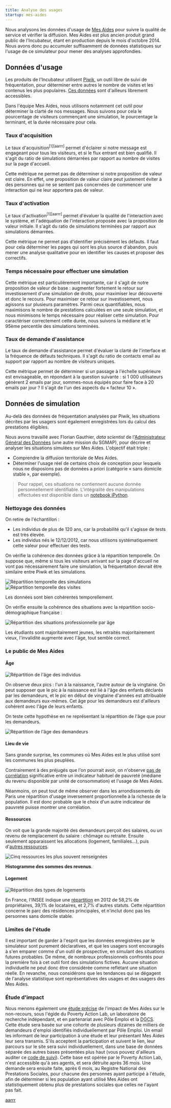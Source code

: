 ```yaml
---
title: Analyse des usages
startup: mes-aides
---
```


Nous analysons les données d'usage de [Mes Aides](https://mes-aides.gouv.fr) pour suivre la qualité de service et vérifier la diffusion. Mes Aides est plus ancien produit grand public de l'Incubateur, étant en production depuis le mois d'octobre 2014. Nous avons donc pu accumuler suffisamment de données statistiques sur l'usage de ce simulateur pour mener des analyses approfondies.


## Données d'usage

Les produits de l'Incubateur utilisent [Piwik](https://piwik.org), un outil libre de suivi de fréquentation, pour déterminer entre autres le nombre de visites et les contenus les plus populaires. [Ces données](http://stats.data.gouv.fr/index.php?module=MultiSites&action=index&idSite=1&period=range&date=previous30#?module=MultiSites&action=index&idSite=1&period=range&date=previous30&idDashboard=1) sont d'ailleurs librement accessibles.

Dans l'équipe Mes Aides, nous utilisons notamment cet outil pour déterminer la clarté de nos messages. Nous suivons pour cela le pourcentage de visiteurs commençant une simulation, le pourcentage la terminant, et la durée nécessaire pour cela.

### Taux d'acquisition

Le taux d'acquisition<sup>[1][aarrr]</sup> permet d'éclairer si notre message est engageant pour tous les visiteurs, et si le flux entrant est bien qualifié. Il s'agit du ratio de simulations démarrées par rapport au nombre de visites sur la page d'accueil.

Cette métrique ne permet pas de déterminer si notre proposition de valeur est claire. En effet, une proposition de valeur claire peut justement éviter à des personnes qui ne se sentent pas concernées de commencer une interaction qui ne leur apportera pas de valeur.


### Taux d'activation

Le taux d'activation<sup>[1][aarrr]</sup> permet d'évaluer la qualité de l'interaction avec le système, et l'adéquation de l'interaction proposée avec la proposition de valeur initiale. Il s'agit du ratio de simulations terminées par rapport aux simulations démarrées.

Cette métrique ne permet pas d'identifier précisément les défauts. Il faut pour cela déterminer les pages qui sont les plus source d'abandon, puis mener une analyse qualitative pour en identifier les causes et proposer des correctifs.


### Temps nécessaire pour effectuer une simulation

Cette métrique est particulièrement importante, car il s'agit de notre proposition de valeur de base : augmenter fortement le retour sur investissement d'une simulation de droits, pour maximiser leur découverte et donc le recours. Pour maximiser ce retour sur investissement, nous agissons sur plusieurs paramètres. Parmi ceux quantifiables, nous maximisons le nombre de prestations calculées en une seule simulation, et nous minimisons le temps nécessaire pour réaliser cette simulation.
Pour caractériser correctement cette durée, nous suivons la médiane et le 95ème percentile des simulations terminées.


### Taux de demande d'assistance

Le taux de demande d'assistance permet d'évaluer la clarté de l'interface et la fréquence de défauts techniques. Il s'agit du ratio de contacts email au support par rapport au nombre de visiteurs uniques.


Cette métrique permet de déterminer si un passage à l'échelle supérieure est envisageable, en répondant à la question suivante : si 1 000 utilisateurs génèrent 2 emails par jour, sommes-nous équipés pour faire face à 20 emails par jour ? Il s'agit de l'un des aspects du « facteur 10 ».


## Données de simulation

Au-delà des données de fréquentation analysées par Piwik, les situations décrites par les usagers sont également enregistrées lors du calcul des prestations éligibles.

Nous avons travaillé avec Florian Gauthier, _data scientist_ de l'[Administrateur Général des Données](http://agd.data.gouv.fr) (une autre mission du SGMAP), pour décrire et analyser les situations simulées sur Mes Aides. L'objectif était triple :

- Comprendre la diffusion territoriale de Mes Aides.
- Déterminer l'usage réel de certains choix de conception pour lesquels nous ne disposions pas de données a priori (catégorie « sans domicile stable », par exemple).

> Pour rappel, ces situations ne contiennent aucune donnée personnellement identifiable.
> L'intégralité des manipulations effectuées est disponible dans un [notebook iPython](https://github.com/sgmap/mes-aides-analytics/blob/dev/python/stats_descr.ipynb).

### Nettoyage des données

On retire de l'échantillon :

- Les individus de plus de 120 ans, car la probabilité qu'il s'agisse de tests est très élevée.
- Les individus nés le 12/12/2012, car nous utilisons systématiquement cette valeur pour effectuer des tests.

On vérifie la cohérence des données grâce à la répartition temporelle. On suppose que, même si tous les visiteurs arrivant sur la page d'accueil ne vont pas nécessairement faire une simulation, la fréquentation devrait être similaire entre Piwik et les simulations.

![Répartition temporelle des simulations](/img/posts/2016-06-09-mes-aides-analytics/frequentation-backend.png)
![Répartition temporelle des visites](/img/posts/2016-06-09-mes-aides-analytics/frequentation-piwik.png)

Les données sont bien cohérentes temporellement.

On vérifie ensuite la cohérence des situations avec la répartition socio-démographique française :

![Répartition des situations professionnelle par âge](/img/posts/2016-06-09-mes-aides-analytics/repartition-age-situationpro.png)

Les étudiants sont majoritairement jeunes, les retraités majoritairement vieux, l'invalidité augmente avec l'âge, tout semble correct.

### Le public de Mes Aides

#### Âge

![Répartition de l'âge des individus](/img/posts/2016-06-09-mes-aides-analytics/repartition-age.png)

On observe deux pics : l'un à la naissance, l'autre autour de la vingtaine.
On peut supposer que le pic à la naissance est lié à l'âge des enfants déclarés par les demandeurs, et le pic en début de vingtaine d'années est attribuable aux demandeurs eux-mêmes. Cet âge pour les demandeurs est d'ailleurs cohérent avec l'âge de leurs enfants.

On teste cette hypothèse en ne représentant la répartition de l'âge que pour les demandeurs.

![Répartition de l'âge des demandeurs](/img/posts/2016-06-09-mes-aides-analytics/repartition-age-demandeurs.png)

#### Lieu de vie

Sans grande surprise, les communes où Mes Aides est le plus utilisé sont les communes les plus peuplées.

Contrairement à des préjugés que l'on pourrait avoir, on n'observe [pas de corrélation](https://github.com/sgmap/mes-aides-analytics/blob/dev/python/plot_CP.ipynb) significative entre un indicateur habituel de pauvreté (médiane du revenu disponible par unité de consommation) et l'usage de Mes Aides.

Néanmoins, on peut tout de même observer dans les arrondissements de Paris une répartition d'usage inversement proportionnelle à la richesse de la population. Il est donc probable que le choix d'un autre indicateur de pauvreté puisse montrer une corrélation.

#### Ressources

On voit que la grande majorité des demandeurs perçoit des salaires, ou un revenu de remplacement du salaire : chômage ou retraite. Ensuite seulement apparaissent les allocations (logement, familiales…), puis d'[autres ressources](/img/posts/2016-06-09-mes-aides-analytics/ressources-sans-top-2.png).

![Cinq ressources les plus souvent renseignées](/img/posts/2016-06-09-mes-aides-analytics/top-5-ressources.png)

**Histogramme des sommes des revenus**.

#### Logement

![Répartition des types de logements](/img/posts/2016-06-09-mes-aides-analytics/repartition-logement.png)

En France, l'INSEE indique une [répartition](http://www.insee.fr/fr/themes/document.asp?ref_id=T13F072#tableaux) en 2012 de 58,2% de propriétaires, 39,1% de locataires, et 2,7% d'autres statuts. Cette répartition concerne le parc des résidences principales, et n'inclut donc pas les personnes sans domicile stable.

### Limites de l'étude

Il est important de garder à l'esprit que les données enregistrées par le simulateur sont purement déclaratives, et que les usagers sont encouragés à s'en emparer comme d'un outil de prospective, en simulant des situations futures probables. De même, de nombreux professionnels confrontés pour la première fois à cet outil font des simulations fictives. Aucune situation individuelle ne peut donc être considérée comme reflétant une situation réelle. En revanche, nous considérons que les tendances qui se dégagent de l'analyse statistique sont représentatives des usages et des usagers des Mes Aides.

### Étude d'impact

Nous menons également une [étude précise](https://mes-droits.fr) de l'impact de Mes Aides sur le non-recours, sous l'égide du Poverty Action Lab, un laboratoire de recherche indépendant, et en partenariat avec Pôle Emploi et la <abbr title="Direction Générale de la Cohésion Sociale">DGCS</abbr>. Cette étude sera basée sur une cohorte de plusieurs dizaines de milliers de demandeurs d'emploi identifiés individuellement par Pôle Emploi. Un email les informant de leur participation à une étude et leur présentant Mes Aides leur sera transmis. S'ils acceptent la participation et suivent le lien, leur parcours sur le site sera suivi individuellement, dans une base de données séparée des autres bases présentées plus haut (vous pouvez d'ailleurs auditer ce [code de suivi](https://github.com/sgmap/mes-aides-ui/pull/288)). Cette base est opérée par le Poverty Action Lab, n'est accessible qu'à ses agents, et sera détruite après 36 mois.
Une demande sera ensuite faite, après 6 mois, au Registre National des Prestations Sociales, pour chacune des personnes ayant participé à l'étude, afin de déterminer si les population ayant utilisé Mes Aides ont statistiquement obtenu plus de prestations sociales que celles ne l'ayant pas fait.


[aarrr](http://www.expectedbehavior.com/experiments/pirate_metrics/)
